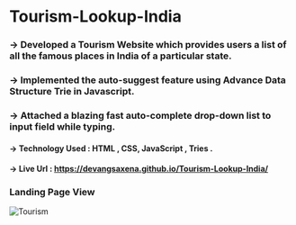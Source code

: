 # Tourism-Lookup-India

### -> Developed a Tourism Website which provides users a list of all the famous places in India of a particular state.

### -> Implemented the auto-suggest feature using Advance Data Structure Trie in Javascript.

### -> Attached a blazing fast auto-complete drop-down list to input field while typing.

#### -> Technology Used : HTML , CSS, JavaScript , Tries .

#### -> Live Url : https://devangsaxena.github.io/Tourism-Lookup-India/

### Landing Page View

![Tourism](https://user-images.githubusercontent.com/46219105/122180314-f0cfad80-cea5-11eb-88b6-fa22f4bbdeb0.JPG)

